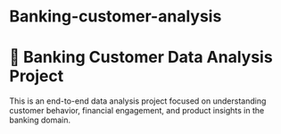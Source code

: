 # Banking-customer-analysis

# 🏦 Banking Customer Data Analysis Project

This is an end-to-end data analysis project focused on understanding customer behavior, financial engagement, and product insights in the banking domain.
